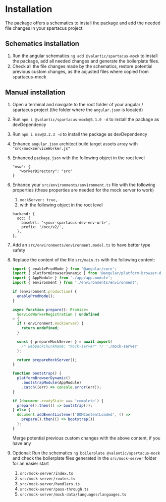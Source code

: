 # Installation

The package offers a schematics to install the package and add the needed file changes in your spartacus project.

## Schematics installation

1. Run the angular schematics `ng add @valantic/spartacus-mock` to install the package, add all needed changes and generate the boilerplate files.
2. Check all the file changes made by the schematics, restore potential previous custom changes, as the adjusted files where copied from spartacus-mock

## Manual installation

1. Open a terminal and navigate to the root folder of your angular / spartacus project (the folder where the `angular.json` is located)
2. Run `npm i @valantic/spartacus-mock@3.1.0 -d` to install the package as devDependency
3. Run `npm i msw@2.2.3 -d` to install the package as devDependency
4. Enhance `angular.json` architect build target assets array with `"src/mockServiceWorker.js"`
5. Enhanced `package.json` with the following object in the root level
   ```
   "msw": {
      "workerDirectory": "src"
   }
   ```
6. Enhance your `src/environments/environment.ts` file with the following properties (these properties are needed for the mock server to work)
   1. `mockServer: true,`
   2. with the following object in the root level
   ```
   backend: {
     occ: {
       baseUrl: '<your-spartacus-dev-env-url>',
       prefix: '/occ/v2/',
     },
   },
   ```
7. Add an `src/environments/environment.model.ts` to have better type safety
8. Replace the content of the file `src/main.ts` with the following content:

   ```ts
   import { enableProdMode } from '@angular/core';
   import { platformBrowserDynamic } from '@angular/platform-browser-dynamic';
   import { AppModule } from './app/app.module';
   import { environment } from './environments/environment';

   if (environment.production) {
     enableProdMode();
   }

   async function prepare(): Promise<
     ServiceWorkerRegistration | undefined
   > {
     if (!environment.mockServer) {
       return undefined;
     }

     const { prepareMockServer } = await import(
       /* webpackChunkName: "mock-server" */ './mock-server'
     );

     return prepareMockServer();
   }

   function bootstrap() {
     platformBrowserDynamic()
       .bootstrapModule(AppModule)
       .catch((err) => console.error(err));
   }

   if (document.readyState === 'complete') {
     prepare().then(() => bootstrap());
   } else {
     document.addEventListener('DOMContentLoaded', () =>
       prepare().then(() => bootstrap())
     );
   }
   ```

   Merge potential previous custom changes with the above content, if you have any

9. Optional: Run the schematics `ng boilerplate @valantic/spartacus-mock` and check the boilerplate files generated in the `src/mock-server` folder for an easier start
   1. `src/mock-server/index.ts`
   2. `src/mock-server/routes.ts`
   3. `src/mock-server/handlers.ts`
   4. `src/mock-server/pass-through.ts`
   5. `src/mock-server/mock-data/languages/languages.ts`
